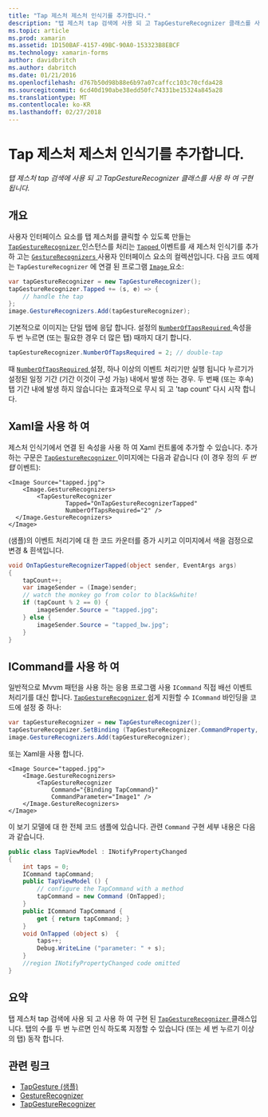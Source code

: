 ```yaml
---
title: "Tap 제스처 제스처 인식기를 추가합니다."
description: "탭 제스처 tap 검색에 사용 되 고 TapGestureRecognizer 클래스를 사용 하 여 구현 됩니다."
ms.topic: article
ms.prod: xamarin
ms.assetid: 1D150BAF-4157-49BC-90A0-153323B8EBCF
ms.technology: xamarin-forms
author: davidbritch
ms.author: dabritch
ms.date: 01/21/2016
ms.openlocfilehash: d767b50d98b88e6b97a07caffcc103c70cfda428
ms.sourcegitcommit: 6cd40d190abe38edd50fc74331be15324a845a28
ms.translationtype: MT
ms.contentlocale: ko-KR
ms.lasthandoff: 02/27/2018
---
```

# <a name="adding-a-tap-gesture-gesture-recognizer"></a>Tap 제스처 제스처 인식기를 추가합니다.

_탭 제스처 tap 검색에 사용 되 고 TapGestureRecognizer 클래스를 사용 하 여 구현 됩니다._

## <a name="overview"></a>개요

사용자 인터페이스 요소를 탭 제스처를 클릭할 수 있도록 만들는 [ `TapGestureRecognizer` ](https://developer.xamarin.com/api/type/Xamarin.Forms.TapGestureRecognizer/) 인스턴스를 처리는 [ `Tapped` ](https://developer.xamarin.com/api/event/Xamarin.Forms.TapGestureRecognizer.Tapped/) 이벤트를 새 제스처 인식기를 추가 하 고는 [ `GestureRecognizers` ](https://developer.xamarin.com/api/property/Xamarin.Forms.View.GestureRecognizers/) 사용자 인터페이스 요소의 컬렉션입니다. 다음 코드 예제는 `TapGestureRecognizer` 에 연결 된 프로그램 [ `Image` ](https://developer.xamarin.com/api/type/Xamarin.Forms.Image/) 요소:

```csharp
var tapGestureRecognizer = new TapGestureRecognizer();
tapGestureRecognizer.Tapped += (s, e) => {
    // handle the tap
};
image.GestureRecognizers.Add(tapGestureRecognizer);
```

기본적으로 이미지는 단일 탭에 응답 합니다. 설정의 [ `NumberOfTapsRequired` ](https://developer.xamarin.com/api/property/Xamarin.Forms.TapGestureRecognizer.NumberOfTapsRequired/) 속성을 두 번 누르면 (또는 필요한 경우 더 많은 탭) 때까지 대기 합니다.

```csharp
tapGestureRecognizer.NumberOfTapsRequired = 2; // double-tap
```

때 [ `NumberOfTapsRequired` ](https://developer.xamarin.com/api/property/Xamarin.Forms.TapGestureRecognizer.NumberOfTapsRequired/) 설정, 하나 이상의 이벤트 처리기만 실행 됩니다 누르기가 설정된 일정 기간 (기간 이것이 구성 가능) 내에서 발생 하는 경우. 두 번째 (또는 후속) 탭 기간 내에 발생 하지 않습니다는 효과적으로 무시 되 고 'tap count' 다시 시작 합니다.

<a name="Using_Xaml" />

## <a name="using-xaml"></a>Xaml을 사용 하 여

제스처 인식기에서 연결 된 속성을 사용 하 여 Xaml 컨트롤에 추가할 수 있습니다. 추가 하는 구문은 [ `TapGestureRecognizer` ](https://developer.xamarin.com/api/type/Xamarin.Forms.TapGestureRecognizer/) 이미지에는 다음과 같습니다 (이 경우 정의 *두 번 탭* 이벤트):

```xaml
<Image Source="tapped.jpg">
    <Image.GestureRecognizers>
        <TapGestureRecognizer
                Tapped="OnTapGestureRecognizerTapped"
                NumberOfTapsRequired="2" />
  </Image.GestureRecognizers>
</Image>
```

(샘플)의 이벤트 처리기에 대 한 코드 카운터를 증가 시키고 이미지에서 색을 검정으로 변경 &amp; 흰색입니다.

```csharp
void OnTapGestureRecognizerTapped(object sender, EventArgs args)
{
    tapCount++;
    var imageSender = (Image)sender;
    // watch the monkey go from color to black&white!
    if (tapCount % 2 == 0) {
        imageSender.Source = "tapped.jpg";
    } else {
        imageSender.Source = "tapped_bw.jpg";
    }
}
```

## <a name="using-icommand"></a>ICommand를 사용 하 여

일반적으로 Mvvm 패턴을 사용 하는 응용 프로그램 사용 `ICommand` 직접 배선 이벤트 처리기를 대신 합니다. [ `TapGestureRecognizer` ](https://developer.xamarin.com/api/type/Xamarin.Forms.TapGestureRecognizer/) 쉽게 지원할 수 `ICommand` 바인딩을 코드에 설정 중 하나:

```csharp
var tapGestureRecognizer = new TapGestureRecognizer();
tapGestureRecognizer.SetBinding (TapGestureRecognizer.CommandProperty, "TapCommand");
image.GestureRecognizers.Add(tapGestureRecognizer);
```

또는 Xaml을 사용 합니다.

```xaml
<Image Source="tapped.jpg">
    <Image.GestureRecognizers>
        <TapGestureRecognizer
            Command="{Binding TapCommand}"
            CommandParameter="Image1" />
    </Image.GestureRecognizers>
</Image>
```

이 보기 모델에 대 한 전체 코드 샘플에 있습니다. 관련 `Command` 구현 세부 내용은 다음과 같습니다.

```csharp
public class TapViewModel : INotifyPropertyChanged
{
    int taps = 0;
    ICommand tapCommand;
    public TapViewModel () {
        // configure the TapCommand with a method
        tapCommand = new Command (OnTapped);
    }
    public ICommand TapCommand {
        get { return tapCommand; }
    }
    void OnTapped (object s)  {
        taps++;
        Debug.WriteLine ("parameter: " + s);
    }
    //region INotifyPropertyChanged code omitted
}
```

## <a name="summary"></a>요약

탭 제스처 tap 검색에 사용 되 고 사용 하 여 구현 된 [ `TapGestureRecognizer` ](https://developer.xamarin.com/api/type/Xamarin.Forms.TapGestureRecognizer/) 클래스입니다. 탭의 수를 두 번 누르면 인식 하도록 지정할 수 있습니다 (또는 세 번 누르기 이상의 탭) 동작 합니다.


## <a name="related-links"></a>관련 링크

- [TapGesture (샘플)](https://developer.xamarin.com/samples/xamarin-forms/WorkingWithGestures/TapGesture/)
- [GestureRecognizer](https://developer.xamarin.com/api/type/Xamarin.Forms.GestureRecognizer/)
- [TapGestureRecognizer](https://developer.xamarin.com/api/type/Xamarin.Forms.TapGestureRecognizer/)
